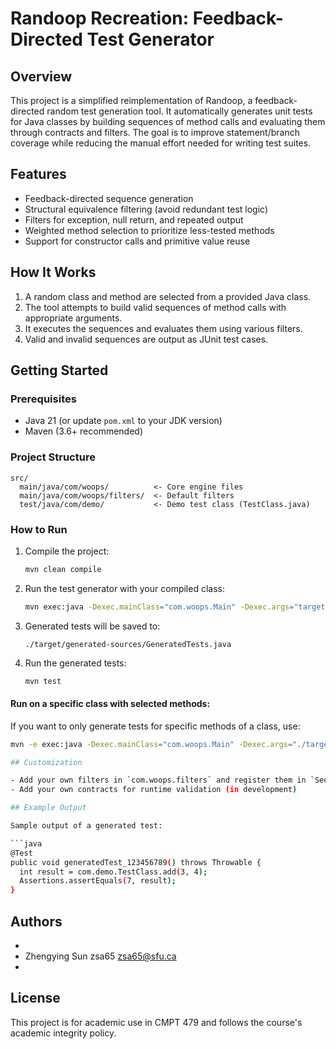 # Randoop Recreation: Feedback-Directed Test Generator

## Overview

This project is a simplified reimplementation of Randoop, a feedback-directed random test generation tool. It automatically generates unit tests for Java classes by building sequences of method calls and evaluating them through contracts and filters. The goal is to improve statement/branch coverage while reducing the manual effort needed for writing test suites.

## Features

- Feedback-directed sequence generation
- Structural equivalence filtering (avoid redundant test logic)
- Filters for exception, null return, and repeated output
- Weighted method selection to prioritize less-tested methods
- Support for constructor calls and primitive value reuse

## How It Works

1. A random class and method are selected from a provided Java class.
2. The tool attempts to build valid sequences of method calls with appropriate arguments.
3. It executes the sequences and evaluates them using various filters.
4. Valid and invalid sequences are output as JUnit test cases.

## Getting Started

### Prerequisites

- Java 21 (or update `pom.xml` to your JDK version)
- Maven (3.6+ recommended)

### Project Structure

```
src/
  main/java/com/woops/          <- Core engine files
  main/java/com/woops/filters/  <- Default filters
  test/java/com/demo/           <- Demo test class (TestClass.java)
```

### How to Run

1. Compile the project:

   ```bash
   mvn clean compile
   ```

2. Run the test generator with your compiled class:

   ```bash
   mvn exec:java -Dexec.mainClass="com.woops.Main" -Dexec.args="target/classes com.demo.TestClass"
   ```

3. Generated tests will be saved to:

   ```
   ./target/generated-sources/GeneratedTests.java
   ```

4. Run the generated tests:

   ```bash
   mvn test
   ```
#### Run on a specific class with selected methods:

If you want to only generate tests for specific methods of a class, use:

```bash
mvn -e exec:java -Dexec.mainClass="com.woops.Main" -Dexec.args="./target/classes com.demo.BinTree find add remove"

## Customization

- Add your own filters in `com.woops.filters` and register them in `SequenceGenerator.java`
- Add your own contracts for runtime validation (in development)

## Example Output

Sample output of a generated test:

```java
@Test
public void generatedTest_123456789() throws Throwable {
  int result = com.demo.TestClass.add(3, 4);
  Assertions.assertEquals(7, result);
}
```

## Authors

- 
- Zhengying Sun zsa65 zsa65@sfu.ca
- 

## License

This project is for academic use in CMPT 479 and follows the course's academic integrity policy.

